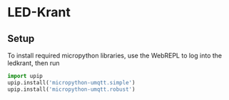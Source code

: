 # LED-Krant

## Setup

To install required micropython libraries, use the WebREPL to log into the ledkrant, then run

```python
import upip
upip.install('micropython-umqtt.simple')
upip.install('micropython-umqtt.robust')
```
